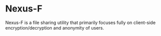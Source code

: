 # Nexus-F

Nexus-F is a file sharing utility that primarily focuses fully on client-side encryption/decryption and anonymity of users.
